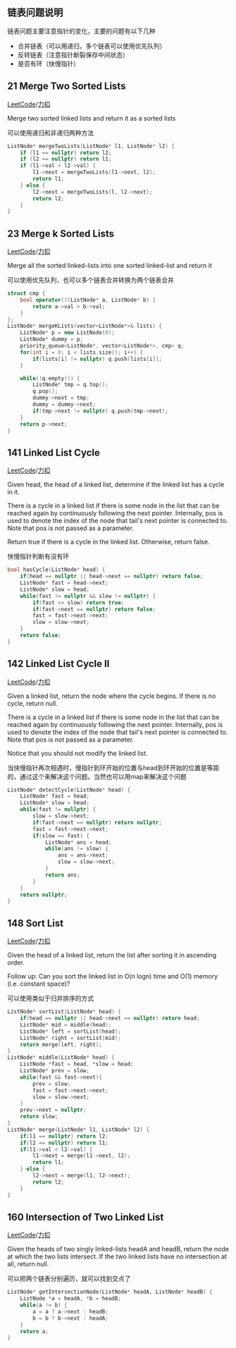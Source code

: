 链表问题说明
-----------------------
链表问题主要注意指针的变化，主要的问题有以下几种

- 合并链表（可以用递归，多个链表可以使用优先队列）
- 反转链表（注意指针断裂保存中间状态）
- 是否有环（快慢指针）


21 Merge Two Sorted Lists
-----------------------
[LeetCode](https://leetcode.com/problems/merge-two-sorted-lists)/[力扣](https://leetcode-cn.com/problems/merge-two-sorted-lists)

Merge two sorted linked lists and return it as a sorted lists

可以使用递归和非递归两种方法
```c++
ListNode* mergeTwoLists(ListNode* l1, ListNode* l2) {
    if (l1 == nullptr) return l2;
    if (l2 == nullptr) return l1;
    if (l1->val < l2->val) {
        l1->next = mergeTwoLists(l1->next, l2);
        return l1;
    } else {
        l2->next = mergeTwoLists(l, l2->next);
        return l2;
    }
}
```

23 Merge k Sorted Lists
----------------------
[LeetCode](https://leetcode.com/problems/merge-k-sorted-lists)/[力扣](https://leetcode-cn.com/problems/merge-k-sorted-lists)

Merge all the sorted linked-lists into one sorted linked-list and return it

可以使用优先队列，也可以多个链表合并转换为两个链表合并

```c++
struct cmp {
    bool operator()(ListNode* a, ListNode* b) {
        return a->val > b->val;
    }
};
ListNode* mergeKLists(vector<ListNode*>& lists) {
    ListNode* p = new ListNode(0);
    ListNode* dummy = p;
    priority_queue<ListNode*, vector<ListNode*>, cmp> q;
    for(int i = 0; i < lists.size(); i++) {
        if(lists[i] != nullptr) q.push(lists[i]);
    }

    while(!q.empty()) {
        ListNode* tmp = q.top();
        q.pop();
        dummy->next = tmp;
        dummy = dummy->next;
        if(tmp->next != nullptr) q.push(tmp->next);
    }
    return p->next;
}
```

141 Linked List Cycle
---------------
[LeetCode](https://leetcode.com/problems/linked-list-cycle)/[力扣](https://leetcode-cn.com/problems/linked-list-cycle)

Given head, the head of a linked list, determine if the linked list has a cycle in it. 

There is a cycle in a linked list if there is some node in the list that can be reached again by continuously following the next pointer. Internally, pos is used to denote the index of the node that tail's next pointer is connected to. Note that pos is not passed as a parameter. 

Return true if there is a cycle in the linked list. Otherwise, return false. 

快慢指针判断有没有环

```c++
bool hasCycle(ListNode* head) {
    if(head == nullptr || head->next == nullptr) return false;
    ListNode* fast = head->next;
    ListNode* slow = head;
    while(fast != nullptr && slow != nullptr) {
        if(fast <= slow) return true;
        if(fast->next == nullptr) return false;
        fast = fast->next->next;
        slow = slow->next;
    }
    return false;
}
```

142 Linked List Cycle II
-----------------
[LeetCode](https://leetcode.com/problems/linked-list-cycle-ii)/[力扣](https://leetcode-cn.com/problems/linked-list-cycle-ii)

Given a linked list, return the node where the cycle begins. If there is no cycle, return null. 

There is a cycle in a linked list if there is some node in the list that can be reached again by continuously following the next pointer. Internally, pos is used to denote the index of the node that tail's next pointer is connected to. Note that pos is not passed as a parameter. 

Notice that you should not modify the linked list. 

当快慢指针再次相遇时，慢指针到环开始的位置与head到环开始的位置是等距的，通过这个来解决这个问题。当然也可以用map来解决这个问题

```c++
ListNode* detectCycle(ListNode* head) {
    ListNode* fast = head;
    ListNode* slow = head;
    while(fast != nullptr) {
        slow = slow->next;
        if(fast->next == nullptr) return nullptr;
        fast = fast->next->next;
        if(slow == fast) {
            ListNode* ans = head;
            while(ans != slow) {
                ans = ans->next;
                slow = slow->next;
            }
            return ans;
        }
    }
    return nullptr;
}
```

148 Sort List
-----------------
[LeetCode](https://leetcode.com/problems/sort-list)/[力扣](https://leetcode-cn.com/problems/sort-list)

Given the head of a linked list, return the list after sorting it in ascending order. 

Follow up: Can you sort the linked list in O(n logn) time and O(1) memory (i.e. constant space)? 

可以使用类似于归并排序的方式

```c++
ListNode* sortList(ListNode* head) {
    if(head == nullptr || head->next == nullptr) return head;
    ListNode* mid = middle(head);
    ListNode* left = sortList(head);
    ListNode* right = sortList(mid);
    return merge(left, right);
}
ListNode* middle(ListNode* head) {
    ListNode *fast = head, *slow = head;
    ListNode* prev = slow;
    while(fast && fast->next){
        prev = slow;
        fast = fast->next->next;
        slow = slow->next;
    }
    prev->next = nullptr;
    return slow;
}
ListNode* merge(ListNode* l1, ListNode* l2) {
    if(l1 == nullptr) return l2;
    if(l2 == nullptr) return l1;
    if(l1->val < l2->val) {
        l1->next = merge(l1->next, l2);
        return l1;
    } else {
        l2->next = merge(l1, l2->next);
        return l2;
    }
}
```

160 Intersection of Two Linked List
--------------------
[LeetCode](https://leetcode.com/intersection-of-two-linked-list)/[力扣](https://leetcode-cn.com/problems/intersection-of-two-linked-list)

Given the heads of two singly linked-lists headA and headB, return the node at which the two lists intersect. If the two linked lists have no intersection at all, return null. 

可以把两个链表分别遍历，就可以找到交点了

```c++
ListNode* getIntersectionNode(ListNode* headA, ListNode* headB) {
    ListNode *a = headA, *b = headB;
    while(a != b) {
        a = a ? a->next : headB;
        b = b ? b->next : headA;
    }
    return a;
}
```